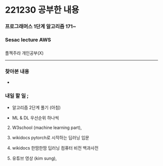 # 221230 공부한 내용

### 프로그래머스 1단계 알고리즘 171~

### Sesac lecture AWS

###

플젝주라 개인공부(X)

---

### 찾아본 내용

-

### 내일 할 일 ;

- 알고리즘 2단계 풀기 (아침)

- ML & DL 우선순위 하나씩

2. W3school (machine learning part),

3. wikidocs pytorch로 시작하는 딥러닝 입문

4. wikidocs 한땀한땀 딥러닝 컴퓨터 비전 백과사전

5. 유튜브 영상 (kim sung),
